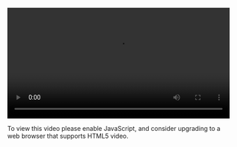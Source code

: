 <video controls="" style="width: 100%; display: block;"><source src="http://o86bpj665.bkt.clouddn.com/happypeter-js-kingdom/22-css.mp4" type="video/mp4"><p>To view this video please enable JavaScript, and consider upgrading to a web browser that supports HTML5 video.</p></video>
